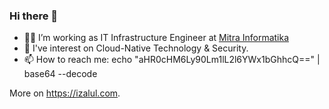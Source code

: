 ### Hi there 👋

- 👨‍💻 I’m working as IT Infrastructure Engineer at [Mitra Informatika](https://mit.id/)
- 🔭 I've interest on Cloud-Native Technology & Security.
- 📫 How to reach me: echo "aHR0cHM6Ly90Lm1lL2l6YWx1bGhhcQ==" | base64 --decode

More on https://izalul.com.
